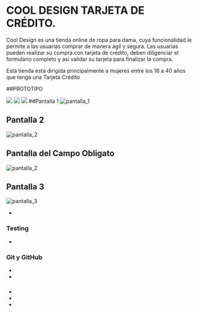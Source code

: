 # COOL DESIGN TARJETA DE CRÉDITO.

Cool Design es una tienda online de ropa para dama, cuya funcionalidad le permite a las usuarias comprar de manera ágil y segura. Las usuarias pueden  realizar su compra con tarjeta de crédito, deben diligenciar el formulario completo y así validar su tarjeta para finalizar la compra.

Esta tienda está dirigida principalmente a mujeres entre los 18 a 40 años que tenga una Tarjeta Crédito

##PROTOTIPO

<img src="https://github.com/adriana17soto/BOG003-card-validation/blob/master/src/img/propotipo_1.png">
<img src="https://github.com/adriana17soto/BOG003-card-validation/blob/master/src/img/pantalla_2.png">
<img src="https://github.com/adriana17soto/BOG003-card-validation/blob/master/src/img/pantalla_3.png">
##Pantalla 1



<img src="https://github.com/adriana17soto/BOG003-card-validation/blob/master/src/img/pantalla_1.png" alt="pantalla_1">

## Pantalla 2

<img src="https://github.com/adriana17soto/BOG003-card-validation/blob/master/src/img/pantalla_2.png" alt="pantalla_2">

## Pantalla del Campo Obligato

<img src="https://github.com/adriana17soto/BOG003-card-validation/blob/master/src/img/campo_obligatorio.PNG" alt="pantalla_2">

## Pantalla 3

<img src="https://github.com/adriana17soto/BOG003-card-validation/blob/master/src/img/pantalla_3.png" alt="pantalla_3">

* 
### 
### Testing

* 

### Git y GitHub

* 
* 

### 

* 
* 
* 
